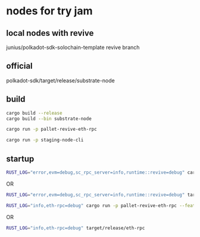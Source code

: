 # nodes for try jam

## local nodes with revive

junius/polkadot-sdk-solochain-template revive branch

## official

polkadot-sdk/target/release/substrate-node

## build

```bash
cargo build --release
cargo build --bin substrate-node

cargo run -p pallet-revive-eth-rpc

cargo run -p staging-node-cli
```

## startup

```bash
RUST_LOG="error,evm=debug,sc_rpc_server=info,runtime::revive=debug" cargo run --bin substrate-node -- --dev --unsafe-rpc-external
```

OR

```bash
RUST_LOG="error,evm=debug,sc_rpc_server=info,runtime::revive=debug" target/release/substrate-node --dev --unsafe-rpc-external
```

```bash
RUST_LOG="info,eth-rpc=debug" cargo run -p pallet-revive-eth-rpc --features example --example deploy
```

OR

```bash
RUST_LOG="info,eth-rpc=debug" target/release/eth-rpc
```
